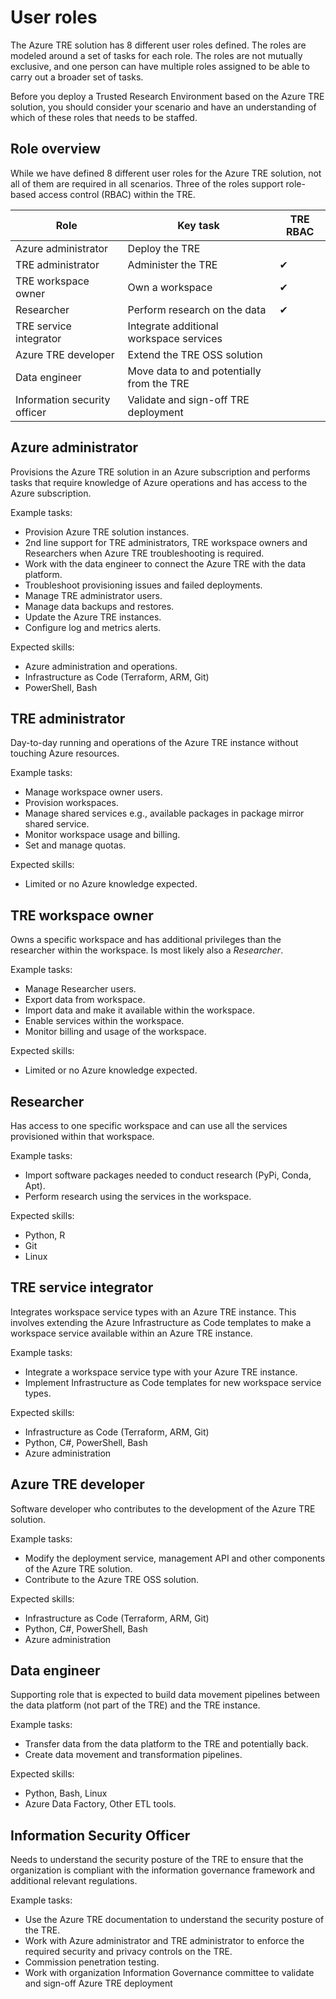 # User roles

The Azure TRE solution has 8 different user roles defined. The roles are modeled around a set of tasks for each role. The roles are not mutually exclusive, and one person can have multiple roles assigned to be able to carry out a broader set of tasks.

Before you deploy a Trusted Research Environment based on the Azure TRE solution, you should consider your scenario and have an understanding of which of these roles that needs to be staffed.

## Role overview

While we have defined 8 different user roles for the Azure TRE solution, not all of them are required in all scenarios. Three of the roles support role-based access control (RBAC) within the TRE.  

| Role | Key task | TRE RBAC |
|------|----------|----------|
| Azure administrator | Deploy the TRE | |
| TRE administrator | Administer the TRE | ✔ |
| TRE workspace owner | Own a workspace | ✔ |
| Researcher | Perform research on the data | ✔ |
| TRE service integrator | Integrate additional workspace services | |
| Azure TRE developer | Extend the TRE OSS solution | |
| Data engineer | Move data to and potentially from the TRE | |
| Information security officer | Validate and sign-off TRE deployment | |

## Azure administrator

Provisions the Azure TRE solution in an Azure subscription and performs tasks that require knowledge of Azure operations and has access to the Azure subscription.

Example tasks:

- Provision Azure TRE solution instances.
- 2nd line support for TRE administrators, TRE workspace owners and Researchers when Azure TRE troubleshooting is required.
- Work with the data engineer to connect the Azure TRE with the data platform.
- Troubleshoot provisioning issues and failed deployments.
- Manage TRE administrator users.
- Manage data backups and restores.
- Update the Azure TRE instances.
- Configure log and metrics alerts.

Expected skills:

- Azure administration and operations.
- Infrastructure as Code (Terraform, ARM, Git)
- PowerShell, Bash

## TRE administrator

Day-to-day running and operations of the Azure TRE instance without touching Azure resources.

Example tasks:

- Manage workspace owner users.
- Provision workspaces.
- Manage shared services e.g., available packages in package mirror shared service.
- Monitor workspace usage and billing.
- Set and manage quotas.

Expected skills:

- Limited or no Azure knowledge expected.

## TRE workspace owner

Owns a specific workspace and has additional privileges than the researcher within the workspace. Is most likely also a *Researcher*.

Example tasks:

- Manage Researcher users.
- Export data from workspace.
- Import data and make it available within the workspace.
- Enable services within the workspace.
- Monitor billing and usage of the workspace.

Expected skills:

- Limited or no Azure knowledge expected.

## Researcher

Has access to one specific workspace and can use all the services provisioned within that workspace.

Example tasks:

- Import software packages needed to conduct research (PyPi, Conda, Apt).
- Perform research using the services in the workspace.

Expected skills:

- Python, R
- Git
- Linux

## TRE service integrator

Integrates workspace service types with an Azure TRE instance. This involves extending the Azure Infrastructure as Code templates to make a workspace service available within an Azure TRE instance.

Example tasks:

- Integrate a workspace service type with your Azure TRE instance.
- Implement Infrastructure as Code templates for new workspace service types.

Expected skills:

- Infrastructure as Code (Terraform, ARM, Git)
- Python, C#, PowerShell, Bash
- Azure administration

## Azure TRE developer

Software developer who contributes to the development of the Azure TRE solution.

Example tasks:

- Modify the deployment service, management API and other components of the Azure TRE solution.
- Contribute to the Azure TRE OSS solution.

Expected skills:

- Infrastructure as Code (Terraform, ARM, Git)
- Python, C#, PowerShell, Bash
- Azure administration

## Data engineer

Supporting role that is expected to build data movement pipelines between the data platform (not part of the TRE) and the TRE instance.

Example tasks:

- Transfer data from the data platform to the TRE and potentially back.
- Create data movement and transformation pipelines.

Expected skills:

- Python, Bash, Linux
- Azure Data Factory, Other ETL tools.

## Information Security Officer

Needs to understand the security posture of the TRE to ensure that the organization is compliant with the information governance framework and additional relevant regulations.

Example tasks:

- Use the Azure TRE documentation to understand the security posture of the TRE.
- Work with Azure administrator and TRE administrator to enforce the required security and privacy controls on the TRE.
- Commission penetration testing.
- Work with organization Information Governance committee to validate and sign-off Azure TRE deployment
